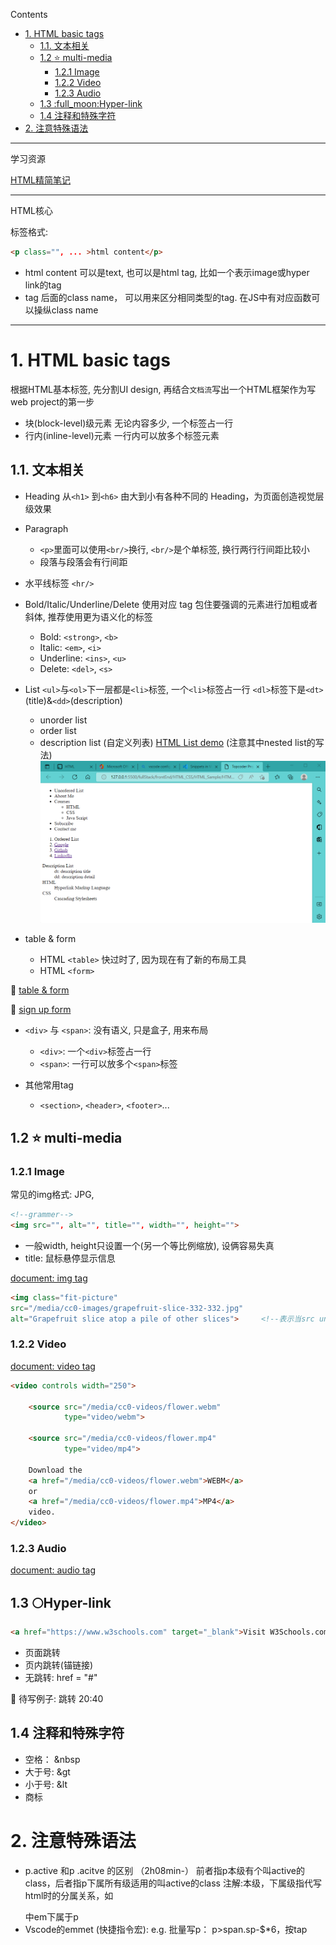 
Contents

- [1. HTML basic tags](#1-html-basic-tags)
  - [1.1. 文本相关](#11-文本相关)
  - [1.2 :star: multi-media](#12-star-multi-media)
    - [1.2.1 Image](#121-image)
    - [1.2.2 Video](#122-video)
    - [1.2.3 Audio](#123-audio)
  - [1.3 :full\_moon:Hyper-link](#13-full_moonhyper-link)
  - [1.4 注释和特殊字符](#14-注释和特殊字符)
- [2. 注意特殊语法](#2-注意特殊语法)

---
学习资源

[HTML精简笔记](https://www.wolai.com/topcoderdoc/qxVBEVDrfSzif4djdw4hGm)

---
HTML核心

标签格式:
```html
<p class="", ... >html content</p> 
```
+ html content 可以是text, 也可以是html tag, 比如一个表示image或hyper link的tag
+ tag 后面的class name， 可以用来区分相同类型的tag. 在JS中有对应函数可以操纵class name
---


# 1. HTML basic tags
根据HTML基本标签, 先分割UI design, 再结合`文档流`写出一个HTML框架作为写web project的第一步

+ 块(block-level)级元素
无论内容多少, 一个标签占一行
+ 行内(inline-level)元素
一行内可以放多个标签元素

## 1.1. 文本相关

+ Heading
        从`<h1>` 到`<h6>` 由大到小有各种不同的 Heading，为页面创造视觉层级效果

+ Paragraph
    + `<p>`里面可以使用`<br/>`换行, `<br/>`是个单标签, 换行两行行间距比较小 
    + 段落与段落会有行间距
+ 水平线标签
`<hr/>`
+ Bold/Italic/Underline/Delete 
使用对应 tag 包住要强调的元素进行加粗或者斜体, 推荐使用更为语义化的标签
  + Bold: `<strong>`, `<b>`
  + Italic: `<em>`, `<i>`
  + Underline:  `<ins>`, `<u>`
  + Delete: `<del>`, `<s>`
+ List 
`<ul>`与`<ol>`下一层都是`<li>`标签, 一个`<li>`标签占一行
`<dl>`标签下是`<dt>`(title)&`<dd>`(description)
  + unorder list
  + order list
  + description list (自定义列表)
[HTML List demo](./HTML_Sample/HTML_LIST.html) (注意其中nested list的写法)
![result](Src/htmlist1.png)

+ table & form
  + HTML `<table>` 快过时了, 因为现在有了新的布局工具
  + HTML `<form>`

:gem: [table & form](./HTML_Sample/HTML_form.html)

:gem: [sign up form](./HTML_Sample/signupForm.html)

+ `<div>` 与 `<span>`: 没有语义, 只是盒子, 用来布局
    + `<div>`: 一个`<div>`标签占一行
    + `<span>`: 一行可以放多个`<span>`标签 

+ 其他常用tag
  
  + `<section>`, `<header>`, `<footer>`...

## 1.2 :star: multi-media
### 1.2.1 Image
常见的img格式: JPG, 

```HTML
<!--grammer-->
<img src="", alt="", title="", width="", height="">     
```
+ 一般width, height只设置一个(另一个等比例缩放), 设俩容易失真
+ title: 鼠标悬停显示信息

[document: img tag](https://developer.mozilla.org/zh-CN/docs/Web/HTML/Element/img)

```html
<img class="fit-picture"
src="/media/cc0-images/grapefruit-slice-332-332.jpg"
alt="Grapefruit slice atop a pile of other slices">     <!--表示当src unavailable时的代替选项-->
```

### 1.2.2 Video
[document: video tag](https://developer.mozilla.org/zh-CN/docs/Web/HTML/Element/video#attr-controls)
```html
<video controls width="250">

    <source src="/media/cc0-videos/flower.webm"
            type="video/webm">

    <source src="/media/cc0-videos/flower.mp4"
            type="video/mp4">

    Download the
    <a href="/media/cc0-videos/flower.webm">WEBM</a>
    or
    <a href="/media/cc0-videos/flower.mp4">MP4</a>
    video.
</video>
```


### 1.2.3 Audio
[document: audio tag](https://developer.mozilla.org/zh-CN/docs/Web/HTML/Element/audio)

## 1.3 :full_moon:Hyper-link

```HTML
<a href="https://www.w3schools.com" target="_blank">Visit W3Schools.com!</a>
```

+ 页面跳转
+ 页内跳转(锚链接)
+ 无跳转: href = "#"

:gem: 待写例子: 跳转 20:40

## 1.4 注释和特殊字符
+ 空格： &nbsp
+ 大于号: &gt
+ 小于号: &lt
+ 商标


# 2. 注意特殊语法
+ p.active 和p .acitve 的区别 （2h08min-）
前者指p本级有个叫active的class，后者指p下属所有级适用的叫active的class
注解:本级，下属级指代写html时的分属关系，如<p> <em></em>  </p> 中em下属于p
+ Vscode的emmet (快捷指令宏): e.g. 批量写p： p>span.sp-$*6，按tap
